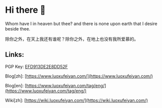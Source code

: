 # Hi there 👋

Whom have I in heaven but thee? and there is none upon earth that I desire beside thee.

除你之外，在天上我还有谁呢？除你之外，在地上也没有我所爱慕的。

## Links:

PGP Key: [EFD913DE2E8DD52F](https://keybase.io/lxfy/pgp_keys.asc)

Blog[zh]: [https://www.luoxufeiyan.com/](https://www.luoxufeiyan.com/)

Blog[en]: [https://www.luoxufeiyan.com/tag/eng/](https://www.luoxufeiyan.com/tag/eng/)

Wiki[zh]: [https://wiki.luoxufeiyan.com/](https://wiki.luoxufeiyan.com/)

<!--
**luoxufeiyan/luoxufeiyan** is a ✨ _special_ ✨ repository because its `README.md` (this file) appears on your GitHub profile.

Here are some ideas to get you started:

- 🔭 I’m currently working on ...
- 🌱 I’m currently learning ...
- 👯 I’m looking to collaborate on ...
- 🤔 I’m looking for help with ...
- 💬 Ask me about ...
- 📫 How to reach me: ...
- 😄 Pronouns: ...
- ⚡ Fun fact: ...
-->
